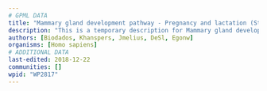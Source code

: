 ```yaml
---
# GPML DATA
title: "Mammary gland development pathway - Pregnancy and lactation (Stage 3 of 4)"
description: "This is a temporary description for Mammary gland development pathway - Pregnancy and lactation (Stage 3 of 4)"
authors: [Biodados, Khanspers, Jmelius, DeSl, Egonw]
organisms: [Homo sapiens]
# ADDITIONAL DATA
last-edited: 2018-12-22
communities: []
wpid: "WP2817"
---
```

